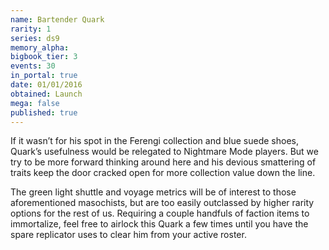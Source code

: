 ```yaml
---
name: Bartender Quark
rarity: 1
series: ds9
memory_alpha:
bigbook_tier: 3
events: 30
in_portal: true
date: 01/01/2016
obtained: Launch
mega: false
published: true
---
```


If it wasn’t for his spot in the Ferengi collection and blue suede shoes, Quark’s usefulness would be relegated to Nightmare Mode players. But we try to be more forward thinking around here and his devious smattering of traits keep the door cracked open for more collection value down the line.

The green light shuttle and voyage metrics will be of interest to those aforementioned masochists, but are too easily outclassed by higher rarity options for the rest of us. Requiring a couple handfuls of faction items to immortalize, feel free to airlock this Quark a few times until you have the spare replicator uses to clear him from your active roster.
